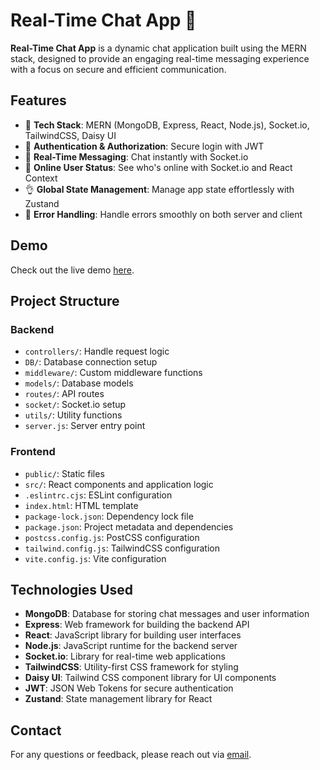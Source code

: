 # Real-Time Chat App 💬

**Real-Time Chat App** is a dynamic chat application built using the MERN stack, designed to provide an engaging real-time messaging experience with a focus on secure and efficient communication.

## Features

- 🌟 **Tech Stack**: MERN (MongoDB, Express, React, Node.js), Socket.io, TailwindCSS, Daisy UI
- 🎃 **Authentication & Authorization**: Secure login with JWT
- 👾 **Real-Time Messaging**: Chat instantly with Socket.io
- 🚀 **Online User Status**: See who's online with Socket.io and React Context
- 👌 **Global State Management**: Manage app state effortlessly with Zustand
- 🐞 **Error Handling**: Handle errors smoothly on both server and client

## Demo

Check out the live demo [here]( ).

## Project Structure

### Backend

- `controllers/`: Handle request logic
- `DB/`: Database connection setup
- `middleware/`: Custom middleware functions
- `models/`: Database models
- `routes/`: API routes
- `socket/`: Socket.io setup
- `utils/`: Utility functions
- `server.js`: Server entry point

### Frontend

- `public/`: Static files
- `src/`: React components and application logic
- `.eslintrc.cjs`: ESLint configuration
- `index.html`: HTML template
- `package-lock.json`: Dependency lock file
- `package.json`: Project metadata and dependencies
- `postcss.config.js`: PostCSS configuration
- `tailwind.config.js`: TailwindCSS configuration
- `vite.config.js`: Vite configuration

## Technologies Used

- **MongoDB**: Database for storing chat messages and user information
- **Express**: Web framework for building the backend API
- **React**: JavaScript library for building user interfaces
- **Node.js**: JavaScript runtime for the backend server
- **Socket.io**: Library for real-time web applications
- **TailwindCSS**: Utility-first CSS framework for styling
- **Daisy UI**: Tailwind CSS component library for UI components
- **JWT**: JSON Web Tokens for secure authentication
- **Zustand**: State management library for React

## Contact

For any questions or feedback, please reach out via [email](mailto:iam.manimegalai25@gmail.com).

